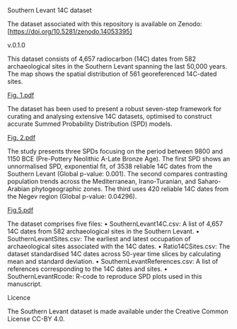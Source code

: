 Southern Levant 14C dataset 

The dataset associated with this repository is available on Zenodo: [https://doi.org/10.5281/zenodo.14053395]  

v.0.1.0 

This dataset consists of 4,657 radiocarbon (14C) dates from 582 archaeological sites in the Southern Levant spanning the last 50,000 years. The map shows the spatial distribution of 561 georeferenced 14C-dated sites. 

[Fig. 1.pdf](https://github.com/user-attachments/files/17671749/Fig.1.pdf)

The dataset has been used to present a robust seven-step framework for curating and analysing extensive 14C datasets, optimised to construct accurate Summed Probability Distribution (SPD) models.

[Fig. 2.pdf](https://github.com/user-attachments/files/17671778/Fig.2.pdf)

The study presents three SPDs focusing on the period between 9800 and 1150 BCE (Pre-Pottery Neolithic A-Late Bronze Age). The first SPD shows an unnormalised SPD, exponential fit, of 3538 reliable 14C dates from the Southern Levant (Global p-value: 0.001). The second compares contrasting population trends across the Mediterranean, Irano-Turanian, and Saharo-Arabian phytogeographic zones. The third uses 420 reliable 14C dates from the Negev region (Global p-value: 0.04296). 

[Fig.5.pdf](https://github.com/user-attachments/files/17671792/Fig.5.pdf)

The dataset comprises five files:
•	SouthernLevant14C.csv: A list of 4,657 14C dates from 582 archaeological sites in the Southern Levant.
•	SouthernLevantSites.csv: The earliest and latest occupation of archaeological sites associated with the 14C dates.
•	Ratio14CSites.csv: The dataset standardised 14C dates across 50-year time slices by calculating mean and standard deviation.
•	SouthernLevantReferences.csv: A list of references corresponding to the 14C dates and sites. 
•	SouthernLevantRcode: R-code to reproduce SPD plots used in this manuscript.

Licence

The Southern Levant dataset is made available under the Creative Common License CC-BY 4.0. 





